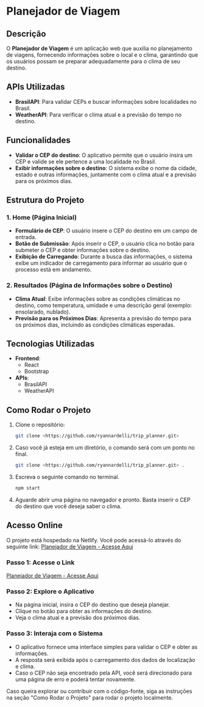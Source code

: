 # Planejador de Viagem

## Descrição
O **Planejador de Viagem** é um aplicação web que auxilia no planejamento de viagens, fornecendo informações sobre o local e o clima, garantindo que os usuários possam se preparar adequadamente para o clima de seu destino.

## APIs Utilizadas
- **BrasilAPI**: Para validar CEPs e buscar informações sobre localidades no Brasil.
- **WeatherAPI**: Para verificar o clima atual e a previsão do tempo no destino.

## Funcionalidades
- **Validar o CEP do destino**: O aplicativo permite que o usuário insira um CEP e valide se ele pertence a uma localidade no Brasil.
- **Exibir informações sobre o destino**: O sistema exibe o nome da cidade, estado e outras informações, juntamente com o clima atual e a previsão para os próximos dias.

## Estrutura do Projeto

### 1. Home (Página Inicial)
- **Formulário de CEP**: O usuário insere o CEP do destino em um campo de entrada.
- **Botão de Submissão**: Após inserir o CEP, o usuário clica no botão para submeter o CEP e obter informações sobre o destino.
- **Exibição de Carregando**: Durante a busca das informações, o sistema exibe um indicador de carregamento para informar ao usuário que o processo está em andamento.

### 2. Resultados (Página de Informações sobre o Destino)
- **Clima Atual**: Exibe informações sobre as condições climáticas no destino, como temperatura, umidade e uma descrição geral (exemplo: ensolarado, nublado).
- **Previsão para os Próximos Dias**: Apresenta a previsão do tempo para os próximos dias, incluindo as condições climáticas esperadas.

## Tecnologias Utilizadas
- **Frontend**:
  - React
  - Bootstrap
- **APIs**:
  - BrasilAPI
  - WeatherAPI


## Como Rodar o Projeto
1. Clone o repositório:
   ```bash
   git clone <https://github.com/ryannardelli/trip_planner.git>
2. Caso você já esteja em um diretório, o comando será com um ponto no final.
   ```bash
   git clone <https://github.com/ryannardelli/trip_planner.git> .
3. Escreva o seguinte comando no terminal.
    ```bash
   npm start
4. Aguarde abrir uma página no navegador e pronto. Basta inserir o CEP do destino que você deseja saber o clima.

## Acesso Online
O projeto está hospedado na Netlify. Você pode acessá-lo através do seguinte link:
[Planejador de Viagem - Acesse Aqui](https://marvelous-phoenix-5213f9.netlify.app/)

### Passo 1: Acesse o Link
[Planejador de Viagem - Acesse Aqui](https://marvelous-phoenix-5213f9.netlify.app/)

### Passo 2: Explore o Aplicativo
- Na página inicial, insira o CEP do destino que deseja planejar.
- Clique no botão para obter as informações do destino.
- Veja o clima atual e a previsão dos próximos dias.
### Passo 3: Interaja com o Sistema
- O aplicativo fornece uma interface simples para validar o CEP e obter as informações.
- A resposta será exibida após o carregamento dos dados de localização e clima.
- Caso o CEP não seja encontrado pela API, você será direcionado para uma página de erro e poderá tentar novamente.

Caso queira explorar ou contribuir com o código-fonte, siga as instruções na seção "Como Rodar o Projeto" para rodar o projeto localmente.

